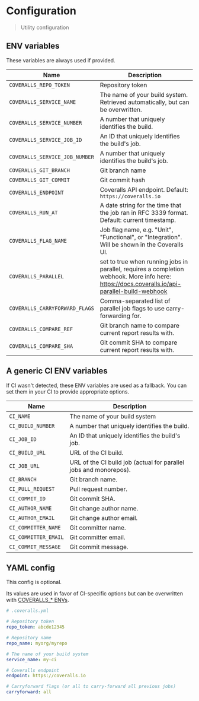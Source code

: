 # Configuration

> Utility configuration


## ENV variables

These variables are always used if provided.

| Name                           | Description |
| ------------------------------ | ----------- |
| `COVERALLS_REPO_TOKEN`         | Repository token |
| `COVERALLS_SERVICE_NAME`       | The name of your build system. Retrieved automatically, but can be overwritten. |
| `COVERALLS_SERVICE_NUMBER`     | A number that uniquely identifies the build. |
| `COVERALLS_SERVICE_JOB_ID`     | An ID that uniquely identifies the build's job. |
| `COVERALLS_SERVICE_JOB_NUMBER` | A number that uniquely identifies the build's job. |
| `COVERALLS_GIT_BRANCH`         | Git branch name |
| `COVERALLS_GIT_COMMIT`         | Git commit hash |
| `COVERALLS_ENDPOINT`           | Coveralls API endpoint. Default: `https://coveralls.io` |
| `COVERALLS_RUN_AT`             | A date string for the time that the job ran in RFC 3339 format. Default: current timestamp. |
| `COVERALLS_FLAG_NAME`          | Job flag name, e.g. "Unit", "Functional", or "Integration". Will be shown in the Coveralls UI. |
| `COVERALLS_PARALLEL`           | set to true when running jobs in parallel, requires a completion webhook. More info here: https://docs.coveralls.io/api-parallel-build-webhook |
| `COVERALLS_CARRYFORWARD_FLAGS` | Comma-separated list of parallel job flags to use carry-forwarding for. |
| `COVERALLS_COMPARE_REF`        | Git branch name to compare current report results with. |
| `COVERALLS_COMPARE_SHA`        | Git commit SHA to compare current report results with. |

## A generic CI ENV variables

If CI wasn't detected, these ENV variables are used as a fallback. You can set them in your CI to provide appropriate options.

| Name                 | Description |
| -------------------- | ----------- |
| `CI_NAME`            | The name of your build system |
| `CI_BUILD_NUMBER`    | A number that uniquely identifies the build. |
| `CI_JOB_ID`          | An ID that uniquely identifies the build's job. |
| `CI_BUILD_URL`       | URL of the CI build. |
| `CI_JOB_URL`         | URL of the CI build job (actual for parallel jobs and monorepos). |
| `CI_BRANCH`          | Git branch name. |
| `CI_PULL_REQUEST`    | Pull request number. |
| `CI_COMMIT_ID`       | Git commit SHA. |
| `CI_AUTHOR_NAME`     | Git change author name. |
| `CI_AUTHOR_EMAIL`    | Git change author email. |
| `CI_COMMITTER_NAME`  | Git committer name. |
| `CI_COMMITTER_EMAIL` | Git committer email. |
| `CI_COMMIT_MESSAGE`  | Git commit message. |


## YAML config

This config is optional.

Its values are used in favor of CI-specific options but can be overwritten with [COVERALLS_* ENVs](#env-variables).

```yml
# .coveralls.yml

# Repository token
repo_token: abcde12345

# Repository name
repo_name: myorg/myrepo

# The name of your build system
service_name: my-ci

# Coveralls endpoint
endpoint: https://coveralls.io

# Carryforward flags (or all to carry-forward all previous jobs)
carryforward: all
```
